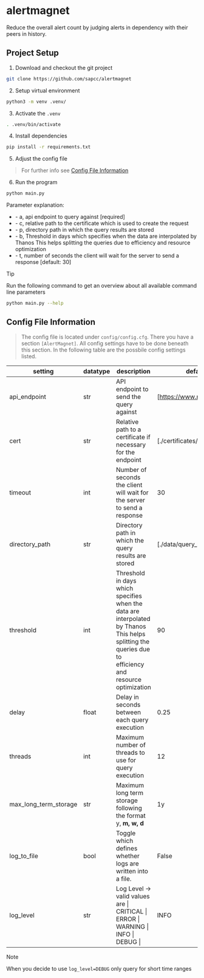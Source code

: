# alertmagnet

Reduce the overall alert count by judging alerts in dependency with their peers in history.

## Project Setup

1. Download and checkout the git project

```bash
git clone https://github.com/sapcc/alertmagnet
```

2. Setup virtual environment

```bash
python3 -m venv .venv/
```

3. Activate the `.venv`

```bash
. .venv/bin/activate
```

4. Install dependencies

```bash
pip install -r requirements.txt
```

5. Adjust the config file

> For further info see [Config File Information](#config-file-information)

6. Run the program

```bash
python main.py
```

Parameter explanation:

- \- a, api endpoint to query against [required]
- \- c, relative path to the certificate which is used to create the request
- \- p, directory path in which the query results are stored
- \- b, Threshold in days which specifies when the data are interpolated by Thanos This helps splitting the queries due to efficiency and resource optimization
- \- t, number of seconds the client will wait for the server to send a response \[default: 30\]

> [!TIP]
> Run the following command to get an overview about all available command line parameters
>
> ```bash
> python main.py --help
> ```

## Config File Information

> The config file is located under `config/config.cfg`. There you have a section `[AlertMagnet]`. All config settings have to be done beneath this section. In the following table are the possbile config settings listed.

| setting               | datatype | description                                                                                                                                                  | default / [example value]                    |
| --------------------- | -------- | ------------------------------------------------------------------------------------------------------------------------------------------------------------ | -------------------------------------------- |
| api_endpoint          | str      | API endpoint to send the query against                                                                                                                       | [https://www.metrics.region.app.com/api/v1/] |
| cert                  | str      | Relative path to a certificate if necessary for the endpoint                                                                                                 | [./certificates/certificate.pem]             |
| timeout               | int      | Number of seconds the client will wait for the server to send a response                                                                                     | 30                                           |
| directory_path        | str      | Directory path in which the query results are stored                                                                                                         | [./data/query_results]                       |
| threshold             | int      | Threshold in days which specifies when the data are interpolated by Thanos <br> This helps splitting the queries due to efficiency and resource optimization | 90                                           |
| delay                 | float    | Delay in seconds between each query execution                                                                                                                | 0.25                                         |
| threads               | int      | Maximum number of threads to use for query execution                                                                                                         | 12                                           |
| max_long_term_storage | str      | Maximum long term storage following the format <a>y, <b>m, <c>w, <d>d                                                                                        | 1y                                           |
| log_to_file           | bool     | Toggle which defines whether logs are written into a file.                                                                                                   | False                                        |
| log_level             | str      | Log Level -> valid values are \| CRITICAL \| ERROR \| WARNING \| INFO \| DEBUG \|                                                                            | INFO                                         |

> [!NOTE]
> When you decide to use `log_level=DEBUG` only query for short time ranges
